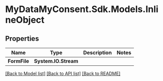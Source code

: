 # MyDataMyConsent.Sdk.Models.InlineObject

## Properties

Name | Type | Description | Notes
------------ | ------------- | ------------- | -------------
**FormFile** | **System.IO.Stream** |  | 

[[Back to Model list]](../README.md#documentation-for-models) [[Back to API list]](../README.md#documentation-for-api-endpoints) [[Back to README]](../README.md)

